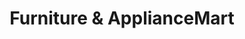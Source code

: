 ---
title: "Furniture & ApplianceMart"
url: /wausau/furniture-and-appliancemart/
shop: furniture
---